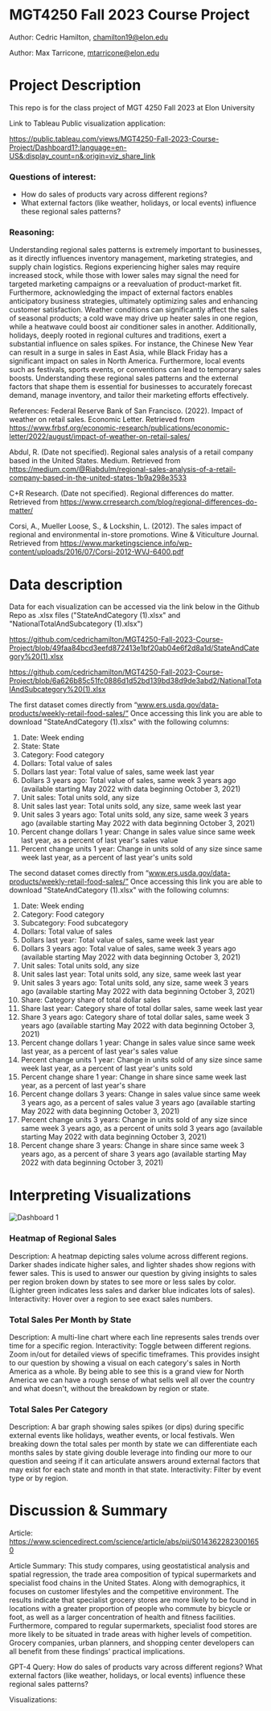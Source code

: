 # MGT4250 Fall 2023 Course Project
Author: Cedric Hamilton, chamilton19@elon.edu

Author: Max Tarricone, mtarricone@elon.edu

# Project Description
This repo is for the class project of MGT 4250 Fall 2023 at Elon University

Link to Tableau Public visualization application:

https://public.tableau.com/views/MGT4250-Fall-2023-Course-Project/Dashboard1?:language=en-US&:display_count=n&:origin=viz_share_link

### Questions of interest:
- How do sales of products vary across different regions?
- What external factors (like weather, holidays, or local events) influence these regional sales patterns?

### Reasoning:
Understanding regional sales patterns is extremely important to businesses, as it directly influences inventory management, marketing strategies, and supply chain logistics. Regions experiencing higher sales may require increased stock, while those with lower sales may signal the need for targeted marketing campaigns or a reevaluation of product-market fit. Furthermore, acknowledging the impact of external factors enables anticipatory business strategies, ultimately optimizing sales and enhancing customer satisfaction. Weather conditions can significantly affect the sales of seasonal products; a cold wave may drive up heater sales in one region, while a heatwave could boost air conditioner sales in another. Additionally, holidays, deeply rooted in regional cultures and traditions, exert a substantial influence on sales spikes. For instance, the Chinese New Year can result in a surge in sales in East Asia, while Black Friday has a significant impact on sales in North America. Furthermore, local events such as festivals, sports events, or conventions can lead to temporary sales boosts. Understanding these regional sales patterns and the external factors that shape them is essential for businesses to accurately forecast demand, manage inventory, and tailor their marketing efforts effectively.

References:
Federal Reserve Bank of San Francisco. (2022). Impact of weather on retail sales. Economic Letter. Retrieved from https://www.frbsf.org/economic-research/publications/economic-letter/2022/august/impact-of-weather-on-retail-sales/

Abdul, R. (Date not specified). Regional sales analysis of a retail company based in the United States. Medium. Retrieved from https://medium.com/@Riabdulm/regional-sales-analysis-of-a-retail-company-based-in-the-united-states-1b9a298e3533

C+R Research. (Date not specified). Regional differences do matter. Retrieved from https://www.crresearch.com/blog/regional-differences-do-matter/

Corsi, A., Mueller Loose, S., & Lockshin, L. (2012). The sales impact of regional and environmental in-store promotions. Wine & Viticulture Journal. Retrieved from https://www.marketingscience.info/wp-content/uploads/2016/07/Corsi-2012-WVJ-6400.pdf


  # Data description
Data for each visualization can be accessed via the link below in the Github Repo as .xlsx files ("StateAndCategory (1).xlsx" and "NationalTotalAndSubcategory (1).xlsx")

https://github.com/cedrichamilton/MGT4250-Fall-2023-Course-Project/blob/49faa84bcd3eefd872413e1bf20ab04e6f2d8a1d/StateAndCategory%20(1).xlsx

https://github.com/cedrichamilton/MGT4250-Fall-2023-Course-Project/blob/6a626b85c51fc0886d1d52bd139bd38d9de3abd2/NationalTotalAndSubcategory%20(1).xlsx

The first dataset comes directly from “www.ers.usda.gov/data-products/weekly-retail-food-sales/” Once accessing this link you are able to download "StateAndCategory (1).xlsx" with the following columns:

1. Date: Week ending
2. State: State
3. Category: Food category
4. Dollars: Total value of sales
5. Dollars last year: Total value of sales, same week last year
6. Dollars 3 years ago: Total value of sales, same week 3 years ago (available starting May 2022 with data beginning October 3, 2021)
7. Unit sales: Total units sold, any size
8. Unit sales last year: Total units sold, any size, same week last year
9. Unit sales 3 years ago: Total units sold, any size, same week 3 years ago (available starting May 2022 with data beginning October 3, 2021)
10. Percent change dollars 1 year: Change in sales value since same week last year, as a percent of last year's sales value
11. Percent change units 1 year: Change in units sold of any size since same week last year, as a percent of last year's units sold

The second dataset comes directly from “www.ers.usda.gov/data-products/weekly-retail-food-sales/” Once accessing this link you are able to download "StateAndCategory (1).xlsx" with the following columns:

1. Date: Week ending
2. Category: Food category
3. Subcategory: Food subcategory
4. Dollars: Total value of sales
5. Dollars last year: Total value of sales, same week last year
6. Dollars 3 years ago: Total value of sales, same week 3 years ago (available starting May 2022 with data beginning October 3, 2021)
7. Unit sales: Total units sold, any size
8. Unit sales last year: Total units sold, any size, same week last year
9. Unit sales 3 years ago: Total units sold, any size, same week 3 years ago (available starting May 2022 with data beginning October 3, 2021)
10. Share: Category share of total dollar sales
11. Share last year: Category share of total dollar sales, same week last year
12. Share 3 years ago: Category share of total dollar sales, same week 3 years ago (available starting May 2022 with data beginning October 3, 2021)
13. Percent change dollars 1 year: Change in sales value since same week last year, as a percent of last year's sales value
14. Percent change units 1 year: Change in units sold of any size since same week last year, as a percent of last year's units sold
15. Percent change share 1 year: Change in share since same week last year, as a percent of last year's share
16. Percent change dollars 3 years: Change in sales value since same week 3 years ago, as a percent of sales value 3 years ago (available starting May 2022 with data beginning October 3, 2021)
17. Percent change units 3 years: Change in units sold of any size since same week 3 years ago, as a percent of units sold 3 years ago (available starting May 2022 with data beginning October 3, 2021)
18. Percent change share 3 years: Change in share since same week 3 years ago, as a percent of share 3 years ago (available starting May 2022 with data beginning October 3, 2021)



# Interpreting Visualizations
![Dashboard 1](https://github.com/cedrichamilton/MGT4250-Fall-2023-Course-Project/assets/152214811/95b9e17b-8704-4a18-86f1-153f60fa8e6c)

### Heatmap of Regional Sales
Description: A heatmap depicting sales volume across different regions. Darker shades indicate higher sales, and lighter shades show regions with fewer sales. This is used to answer our question by giving insights to sales per region broken down by states to see more or less sales by color. (Lighter green indicates less sales and darker blue indicates lots of sales).
Interactivity: Hover over a region to see exact sales numbers.

### Total Sales Per Month by State
Description: A multi-line chart where each line represents sales trends over time for a specific region.
Interactivity: Toggle between different regions. Zoom in/out for detailed views of specific timeframes. This provides insight to our question by showing a visual on each category's sales in North America as a whole. By being able to see this is a grand view for North America we can have a rough sense of what sells well all over the country and what doesn't, without the breakdown by region or state.   

### Total Sales Per Category
Description: A bar graph showing sales spikes (or dips) during specific external events like holidays, weather events, or local festivals. Wen breaking down the total sales per month by state we can differentiate each months sales by state giving double leverage into finding our more to our question and seeing if it can articulate answers around external factors that may exist for each state and month in that state. 
Interactivity: Filter by event type or by region.



# Discussion & Summary
Article:
https://www.sciencedirect.com/science/article/abs/pii/S0143622823001650

Article Summary:
This study compares, using geostatistical analysis and spatial regression, the trade area composition of typical supermarkets and specialist food chains in the United States. Along with demographics, it focuses on customer lifestyles and the competitive environment. The results indicate that specialist grocery stores are more likely to be found in locations with a greater proportion of people who commute by bicycle or foot, as well as a larger concentration of health and fitness facilities. Furthermore, compared to regular supermarkets, specialist food stores are more likely to be situated in trade areas with higher levels of competition. Grocery companies, urban planners, and shopping center developers can all benefit from these findings' practical implications.

GPT-4 Query:
How do sales of products vary across different regions? What external factors (like weather, holidays, or local events) influence these regional sales patterns?

Visualizations:



